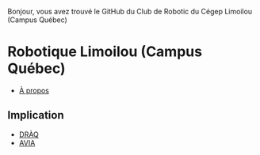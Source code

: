 Bonjour, vous avez trouvé le GitHub du Club de Robotic du Cégep Limoilou (Campus Québec)

# Robotique Limoilou (Campus Québec)

- [À propos](https://www.cegeplimoilou.ca/etudiants/vie-etudiante/activites/robotique/)

## Implication
- [DRÀQ](https://www.cegeplimoilou.ca/blogue/programmes-et-formations/sciences-et-genie/2022/l-equipe-du-cegep-limoilou-remporte-le-premier-defi-robotique-a-quebec/)
- [AVIA](https://robo-crc.ca/fr/avia-2023/)
